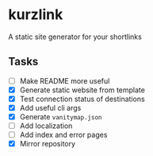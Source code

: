 # kurzlink
A static site generator for your shortlinks

## Tasks
- [ ] Make README more useful
- [x] Generate static website from template
- [x] Test connection status of destinations
- [x] Add useful cli args
- [x] Generate `vanitymap.json`
- [ ] Add localization
- [ ] Add index and error pages
- [x] Mirror repository
